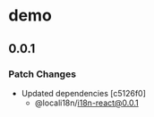 # demo

## 0.0.1

### Patch Changes

- Updated dependencies [c5126f0]
  - @locali18n/i18n-react@0.0.1
